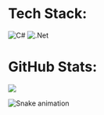 # Tech Stack:
![C#](https://img.shields.io/badge/c%23-%23239120.svg?style=for-the-badge&logo=c-sharp&logoColor=white) ![.Net](https://img.shields.io/badge/.NET-5C2D91?style=for-the-badge&logo=.net&logoColor=white)
# GitHub Stats:
![](https://github-readme-stats.vercel.app/api?username=azizbek-ochilov&theme=dark&hide_border=false&include_all_commits=false&count_private=false)<br/>

![Snake animation](https://github.com/mirsaid-mirzohidov/mirsaid-mirzohidov/blob/output/github-contribution-grid-snake.svg)


